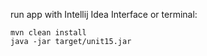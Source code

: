 run app with Intellij Idea Interface or terminal:
```
mvn clean install 
java -jar target/unit15.jar 
```